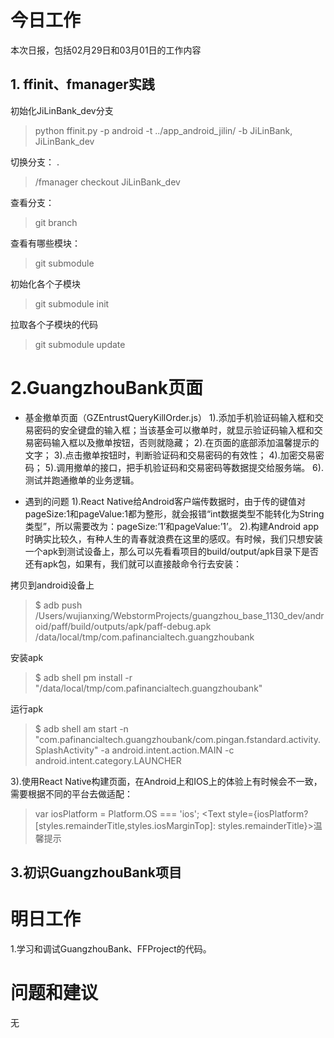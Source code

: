 # 今日工作
本次日报，包括02月29日和03月01日的工作内容
## 1. ffinit、fmanager实践
初始化JiLinBank_dev分支

> python ffinit.py -p android -t ../app_android_jilin/ -b JiLinBank, JiLinBank_dev

切换分支：
.
> /fmanager checkout JiLinBank_dev

查看分支：

> git branch

查看有哪些模块：
> git submodule

初始化各个子模块
> git submodule init

拉取各个子模块的代码
> git submodule update

# 2.GuangzhouBank页面
* 基金撤单页面（GZEntrustQueryKillOrder.js）
1).添加手机验证码输入框和交易密码的安全键盘的输入框；当该基金可以撤单时，就显示验证码输入框和交易密码输入框以及撤单按钮，否则就隐藏；
2).在页面的底部添加温馨提示的文字；
3).点击撤单按钮时，判断验证码和交易密码的有效性；
4).加密交易密码；
5).调用撤单的接口，把手机验证码和交易密码等数据提交给服务端。
6).测试并跑通撤单的业务逻辑。

* 遇到的问题
1).React Native给Android客户端传数据时，由于传的键值对pageSize:1和pageValue:1都为整形，就会报错“int数据类型不能转化为String类型”，所以需要改为：pageSize:’1’和pageValue:’1’。
2).构建Android app时确实比较久，有种人生的青春就浪费在这里的感叹。有时候，我们只想安装一个apk到测试设备上，那么可以先看看项目的build/output/apk目录下是否还有apk包，如果有，我们就可以直接敲命令行去安装：

拷贝到android设备上

> $ adb push /Users/wujianxing/WebstormProjects/guangzhou_base_1130_dev/android/paff/build/outputs/apk/paff-debug.apk /data/local/tmp/com.pafinancialtech.guangzhoubank

安装apk

> $ adb shell pm install -r "/data/local/tmp/com.pafinancialtech.guangzhoubank"

运行apk

> $ adb shell am start -n "com.pafinancialtech.guangzhoubank/com.pingan.fstandard.activity.SplashActivity" -a android.intent.action.MAIN -c android.intent.category.LAUNCHER

3).使用React Native构建页面，在Android上和IOS上的体验上有时候会不一致，需要根据不同的平台去做适配：

> var iosPlatform = Platform.OS === 'ios';
> <Text style={iosPlatform?[styles.remainderTitle,styles.iosMarginTop]: styles.remainderTitle}>温馨提示</Text>


## 3.初识GuangzhouBank项目


# 明日工作

1.学习和调试GuangzhouBank、FFProject的代码。

# 问题和建议
无
